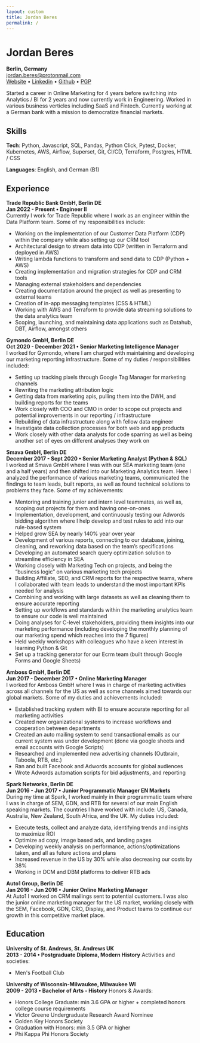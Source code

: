 ```yaml
---
layout: custom
title: Jordan Beres 
permalink: /
---
```


# Jordan Beres  
**Berlin, Germany**\
[jordan.beres@protonmail.com](mailto:jordan.beres@protonmail.com)\
[Website](https://www.jordan-beres.com) • [Linkedin](https://www.linkedin.com/in/jordanberes/) • [Github](https://github.com/adam-worth) • [PGP](https://github.com/adam-worth.gpg)

Started a career in Online Marketing for 4 years before switching into Analytics / BI for 2 years and now currently work in Engineering. Worked in various business verticles including SaaS and Fintech. Currently working at a German bank with a mission to democratize financial markets.

## Skills
**Tech**: Python, Javascript, SQL, Pandas, Python Click, Pytest, Docker, Kubernetes, AWS, Airflow, Superset, Git, CI/CD, Terraform, Postgres, HTML / CSS

**Languages**: English, and German (B1) 

## Experience
**Trade Republic Bank GmbH, Berlin DE**\
**Jan 2022 - Present • Engineer II**\
Currently I work for Trade Republic where I work as an engineer within the Data Platform team. Some of my responsibilities include:
- Working on the implementation of our Customer Data Platform (CDP) within the company while also setting up our CRM tool
- Architectural design to stream data into CDP (written in Terraform and deployed in AWS)
- Writing lambda functions to transform and send data to CDP (Python + AWS)
- Creating implementation and migration strategies for CDP and CRM tools
- Managing external stakeholders and dependencies
- Creating documentation around the project as well as presenting to external teams
- Creation of in-app messaging templates (CSS & HTML)
- Working with AWS and Terraform to provide data streaming solutions to the data analytics team
- Scoping, launching, and maintaining data applications such as Datahub, DBT, Airflow, amongst others


**Gymondo GmbH, Berlin DE**\
**Oct 2020 - December 2021 • Senior Marketing Intelligence Manager**\
I worked for Gymondo, where I am charged with maintaining and developing our marketing reporting infrastructure. Some of my duties / responsibilities included:
- Setting up tracking pixels through Google Tag Manager for marketing channels
- Rewriting the marketing attribution logic
- Getting data from marketing apis, pulling them into the DWH, and building reports for the teams
- Work closely with COO and CMO in order to scope out projects and potential improvements in our reporting / infrastructure
- Rebuilding of data infrastructure along with fellow data engineer
- Investigate data collection processes for both web and app products
- Work closely with other data analysts for code sparring as well as being another set of eyes on different analyses they work on

**Smava GmbH, Berlin DE**\
**December 2017 - Sept 2020 • Senior Marketing Analyst (Python & SQL)**\
I worked at Smava GmbH where I was with our SEA marketing team (one and a half years) and then shifted into our Marketing Analytics team. Here I analyzed the performance of various marketing teams, communicated the findings to team leads, built reports, as well as found technical solutions to problems they face. Some of my achievements:
- Mentoring and training junior and intern level teammates, as well as, scoping out projects for them and having one-on-ones
- Implementation, development, and continuously testing our Adwords bidding algorithm where I help develop and test rules to add into our rule-based system
- Helped grow SEA by nearly 140% year over year
- Development of various reports, connecting to our database, joining, cleaning, and reworking data based on the team’s specifications
- Developing an automated search query optimization solution to streamline efficiency in SEA
- Working closely with Marketing Tech on projects, and being the “business logic” on various marketing tech projects
- Building Affiliate, SEO, and CRM reports for the respective teams, where I collaborated with team leads to understand the most important KPIs needed for analysis
- Combining and working with large datasets as well as cleaning them to ensure accurate reporting
- Setting up workflows and standards within the marketing analytics team to ensure our code is well maintained
- Doing analyses for C-level stakeholders, providing them insights into our marketing performance (including developing the monthly planning of our marketing spend which reaches into the 7 figures)
- Held weekly workshops with colleagues who have a keen interest in learning Python & Git
- Set up a tracking generator for our Ecrm team (built through Google Forms and Google Sheets)

**Amboss GmbH, Berlin DE**\
**Jun 2017 - December 2017 • Online Marketing Manager**\
I worked for Amboss GmbH where I was in charge of marketing activities across all channels for the US as well as some channels aimed towards our global markets. Some of my duties and achievements included:
- Established tracking system with BI to ensure accurate reporting for all marketing activities
- Created new organizational systems to increase workflows and cooperation between departments
- Created an auto mailing system to send transactional emails as our current system was under development (done via google sheets and email accounts with Google Scripts)
- Researched and implemented new advertising channels (Outbrain, Taboola, RTB, etc.)
- Ran and built Facebook and Adwords accounts for global audiences 
- Wrote Adwords automation scripts for bid adjustments, and reporting

**Spark Networks, Berlin DE**\
**Jun 2016 - Jun 2017 • Junior Programmatic Manager EN Markets**\
During my time at Spark, I worked mainly in their programmatic team where I was in charge of SEM, GDN, and RTB for several of our main English speaking markets. The countries I have worked with include: US, Canada, Australia, New Zealand, South Africa, and the UK. My duties included:
- Execute tests, collect and analyze data, identifying trends and insights to maximize ROI
- Optimize ad copy, image based ads, and landing pages
- Developing weekly analysis on performance, actions/optimizations taken, and all as future actions and plans
- Increased revenue in the US by 30% while also decreasing our costs by 38%
- Working in DCM and DBM platforms to deliver RTB ads

**Auto1 Group, Berlin DE**\
**Jan 2016 - Jun 2016 • Junior Online Marketing Manager**\
At Auto1 I worked on CRM mailings sent to potential customers. I was also the junior online marketing manager for the US market, working closely with the SEM, Facebook, GDN, CRO, Display, and Product teams to continue our growth in this competitive market place.

## Education
**University of St. Andrews, St. Andrews UK**\
**2013 - 2014 • Postgraduate Diploma, Modern History**
Activities and societies:
- Men's Football Club

**University of Wisconsin-Milwaukee, Milwaukee WI**\
**2009 - 2013 • Bachelor of Arts - History**
Honors & Awards:
- Honors College Graduate: min 3.6 GPA or higher + completed honors college course requirements
- Victor Greene Undergraduate Research Award Nominee
- Golden Key Honors Society
- Graduation with Honors: min 3.5 GPA or higher
- Phi Kappa Phi Honors Society
